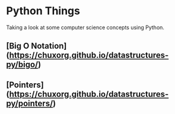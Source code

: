 # Python Things

Taking a look at some computer science concepts using Python.


## [Big O Notation] (https://chuxorg.github.io/datastructures-py/bigo/)
## [Pointers] (https://chuxorg.github.io/datastructures-py/pointers/)




